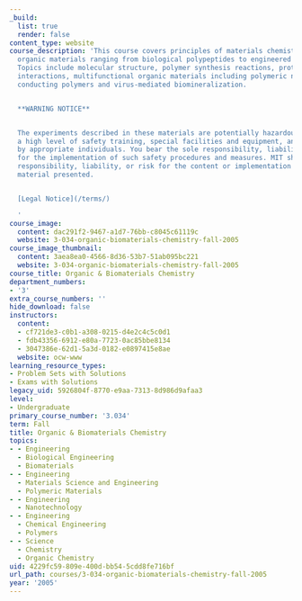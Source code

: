 ```yaml
---
_build:
  list: true
  render: false
content_type: website
course_description: 'This course covers principles of materials chemistry common to
  organic materials ranging from biological polypeptides to engineered block copolymers.
  Topics include molecular structure, polymer synthesis reactions, protein-protein
  interactions, multifunctional organic materials including polymeric nanoreactors,
  conducting polymers and virus-mediated biomineralization.


  **WARNING NOTICE**


  The experiments described in these materials are potentially hazardous and require
  a high level of safety training, special facilities and equipment, and supervision
  by appropriate individuals. You bear the sole responsibility, liability, and risk
  for the implementation of such safety procedures and measures. MIT shall have no
  responsibility, liability, or risk for the content or implementation of any of the
  material presented.


  [Legal Notice](/terms/)

  '
course_image:
  content: dac291f2-9467-a1d7-76bb-c8045c61119c
  website: 3-034-organic-biomaterials-chemistry-fall-2005
course_image_thumbnail:
  content: 3aea8ea0-4566-8d36-53b7-51ab095bc221
  website: 3-034-organic-biomaterials-chemistry-fall-2005
course_title: Organic & Biomaterials Chemistry
department_numbers:
- '3'
extra_course_numbers: ''
hide_download: false
instructors:
  content:
  - cf721de3-c0b1-a308-0215-d4e2c4c5c0d1
  - fdb43356-6912-e80a-7723-0ac85bbe8134
  - 3047386e-62d1-5a3d-0182-e0897415e8ae
  website: ocw-www
learning_resource_types:
- Problem Sets with Solutions
- Exams with Solutions
legacy_uid: 5926804f-8770-e9aa-7313-8d986d9afaa3
level:
- Undergraduate
primary_course_number: '3.034'
term: Fall
title: Organic & Biomaterials Chemistry
topics:
- - Engineering
  - Biological Engineering
  - Biomaterials
- - Engineering
  - Materials Science and Engineering
  - Polymeric Materials
- - Engineering
  - Nanotechnology
- - Engineering
  - Chemical Engineering
  - Polymers
- - Science
  - Chemistry
  - Organic Chemistry
uid: 4229fc59-809e-400d-bb54-5cdd8fe716bf
url_path: courses/3-034-organic-biomaterials-chemistry-fall-2005
year: '2005'
---
```

